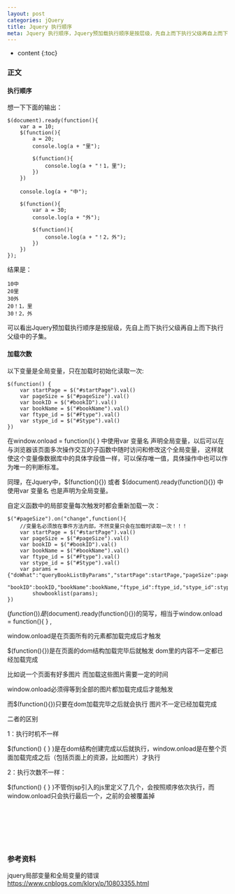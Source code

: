 ```yaml
---
layout: post
categories: jQuery
title: Jquery 执行顺序
meta: Jquery 执行顺序，Jquery预加载执行顺序是按层级，先自上而下执行父级再自上而下执行父级中的子集
---
```

* content
{:toc}

### 正文

#### 执行顺序

想一下下面的输出：
```
$(document).ready(function(){
    var a = 10;
    $(function(){
        a = 20;
        console.log(a + "里");
        
        $(function(){
            console.log(a + "！1，里");
        })
    })
    
    console.log(a + "中");
    
    $(function(){
        var a = 30;
        console.log(a + "外");
        
        $(function(){
            console.log(a + "！2，外");
        })
    })
});
```

结果是：
```
10中 
20里 
30外 
20！1，里 
30！2，外
```

可以看出Jquery预加载执行顺序是按层级，先自上而下执行父级再自上而下执行父级中的子集。

#### 加载次数

以下变量是全局变量，只在加载时初始化读取一次:
```
$(function() {
    var startPage = $("#startPage").val()
    var pageSize = $("#pageSize").val()
    var bookID = $("#bookID").val()
    var bookName = $("#bookName").val()
    var ftype_id = $("#Ftype").val()
    var stype_id = $("#Stype").val()
})
```

在window.onload = function(){ } 中使用var 变量名 声明全局变量，以后可以在与浏览器该页面多次操作交互的子函数中随时访问和修改这个全局变量， 
这样就使这个变量像数据库中的具体字段值一样，可以保存唯一值，具体操作中也可以作为唯一的判断标准。

同理，在Jquery中，$(function(){}) 或者 $(document).ready(function(){}) 中使用var 变量名 也是声明为全局变量。

自定义函数中的局部变量每次触发时都会重新加载一次：
```
$("#pageSize").on("change",function(){
    //变量名必须放在事件方法内部，不然变量只会在加载时读取一次！！！
    var startPage = $("#startPage").val()
    var pageSize = $("#pageSize").val()
    var bookID = $("#bookID").val()
    var bookName = $("#bookName").val()
    var ftype_id = $("#Ftype").val()
    var stype_id = $("#Stype").val()
    var params = {"doWhat":"queryBookListByParams","startPage":startPage,"pageSize":pageSize,
            "bookID":bookID,"bookName":bookName,"ftype_id":ftype_id,"stype_id":stype_id,};
        showbooklist(params);
}) 
```

$(function(){})是$(document).ready(function(){})的简写，相当于window.onload = function(){ } ,

window.onload是在页面所有的元素都加载完成后才触发

$(function(){})是在页面的dom结构加载完毕后就触发 dom里的内容不一定都已经加载完成

比如说一个页面有好多图片 而加载这些图片需要一定的时间

window.onload必须得等到全部的图片都加载完成后才能触发

而$(function(){})只要在dom加载完毕之后就会执行 图片不一定已经加载完成

二者的区别

1：执行时机不一样

$(function() { } )是在dom结构创建完成以后就执行，window.onload是在整个页面加载完成之后（包括页面上的资源，比如图片）才执行

2：执行次数不一样：

$(function() { } )不管你jsp引入的js里定义了几个，会按照顺序依次执行，而window.onload只会执行最后一个，之前的会被覆盖掉

<br/><br/><br/><br/><br/>
### 参考资料 

jquery局部变量和全局变量的错误 <https://www.cnblogs.com/klory/p/10803355.html>
